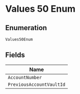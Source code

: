 
# Values 50 Enum

## Enumeration

`Values50Enum`

## Fields

| Name |
|  --- |
| `AccountNumber` |
| `PreviousAccountVaultId` |

